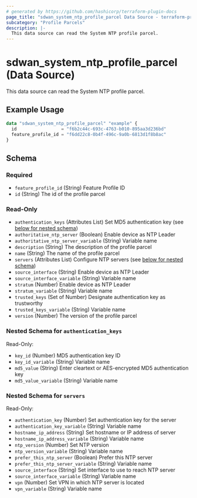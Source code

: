 ```yaml
---
# generated by https://github.com/hashicorp/terraform-plugin-docs
page_title: "sdwan_system_ntp_profile_parcel Data Source - terraform-provider-sdwan"
subcategory: "Profile Parcels"
description: |-
  This data source can read the System NTP profile parcel.
---
```


# sdwan_system_ntp_profile_parcel (Data Source)

This data source can read the System NTP profile parcel.

## Example Usage

```terraform
data "sdwan_system_ntp_profile_parcel" "example" {
  id                 = "f6b2c44c-693c-4763-b010-895aa3d236bd"
  feature_profile_id = "f6dd22c8-0b4f-496c-9a0b-6813d1f8b8ac"
}
```

<!-- schema generated by tfplugindocs -->
## Schema

### Required

- `feature_profile_id` (String) Feature Profile ID
- `id` (String) The id of the profile parcel

### Read-Only

- `authentication_keys` (Attributes List) Set MD5 authentication key (see [below for nested schema](#nestedatt--authentication_keys))
- `authoritative_ntp_server` (Boolean) Enable device as NTP Leader
- `authoritative_ntp_server_variable` (String) Variable name
- `description` (String) The description of the profile parcel
- `name` (String) The name of the profile parcel
- `servers` (Attributes List) Configure NTP servers (see [below for nested schema](#nestedatt--servers))
- `source_interface` (String) Enable device as NTP Leader
- `source_interface_variable` (String) Variable name
- `stratum` (Number) Enable device as NTP Leader
- `stratum_variable` (String) Variable name
- `trusted_keys` (Set of Number) Designate authentication key as trustworthy
- `trusted_keys_variable` (String) Variable name
- `version` (Number) The version of the profile parcel

<a id="nestedatt--authentication_keys"></a>
### Nested Schema for `authentication_keys`

Read-Only:

- `key_id` (Number) MD5 authentication key ID
- `key_id_variable` (String) Variable name
- `md5_value` (String) Enter cleartext or AES-encrypted MD5 authentication key
- `md5_value_variable` (String) Variable name


<a id="nestedatt--servers"></a>
### Nested Schema for `servers`

Read-Only:

- `authentication_key` (Number) Set authentication key for the server
- `authentication_key_variable` (String) Variable name
- `hostname_ip_address` (String) Set hostname or IP address of server
- `hostname_ip_address_variable` (String) Variable name
- `ntp_version` (Number) Set NTP version
- `ntp_version_variable` (String) Variable name
- `prefer_this_ntp_server` (Boolean) Prefer this NTP server
- `prefer_this_ntp_server_variable` (String) Variable name
- `source_interface` (String) Set interface to use to reach NTP server
- `source_interface_variable` (String) Variable name
- `vpn` (Number) Set VPN in which NTP server is located
- `vpn_variable` (String) Variable name

